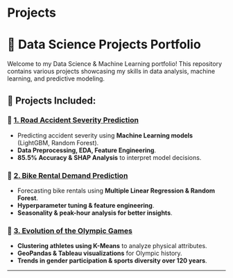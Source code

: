 # Projects

# 🚀 Data Science Projects Portfolio

Welcome to my Data Science & Machine Learning portfolio! This repository contains various projects showcasing my skills in data analysis, machine learning, and predictive modeling.

## 🔹 Projects Included:
### 📌 [1. Road Accident Severity Prediction](Road_Accidents_Severity/README.md)
- Predicting accident severity using **Machine Learning models** (LightGBM, Random Forest).
- **Data Preprocessing, EDA, Feature Engineering**.
- **85.5% Accuracy & SHAP Analysis** to interpret model decisions.

### 📌 [2. Bike Rental Demand Prediction](Bike_Rental_Prediction/README.md)
- Forecasting bike rentals using **Multiple Linear Regression & Random Forest**.
- **Hyperparameter tuning & feature engineering**.
- **Seasonality & peak-hour analysis for better insights**.

### 📌 [3. Evolution of the Olympic Games](Olympics_Evolution/README.md)
- **Clustering athletes using K-Means** to analyze physical attributes.
- **GeoPandas & Tableau visualizations** for Olympic history.
- **Trends in gender participation & sports diversity over 120 years**.

---

